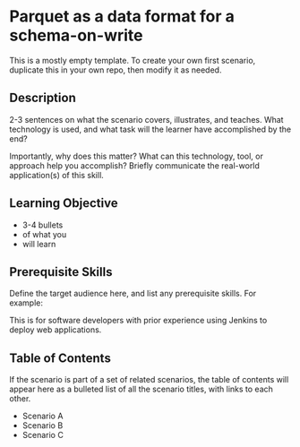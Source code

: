# Parquet as a data format for a schema-on-write

This is a mostly empty template. To create your own first scenario, duplicate this in your own repo, then modify it as needed.

## Description

2-3 sentences on what the scenario covers, illustrates, and teaches. What technology is used, and what task will the learner have accomplished by the end?

Importantly, why does this matter? What can this technology, tool, or approach help you accomplish? Briefly communicate the real-world application(s) of this skill.

## Learning Objective

- 3-4 bullets
- of what you
- will learn

## Prerequisite Skills

Define the target audience here, and list any prerequisite skills. For example:

This is for software developers with prior experience using Jenkins to deploy web applications.

## Table of Contents

If the scenario is part of a set of related scenarios, the table of contents will appear here as a bulleted list of all the scenario titles, with links to each other.

- Scenario A
- Scenario B
- Scenario C


